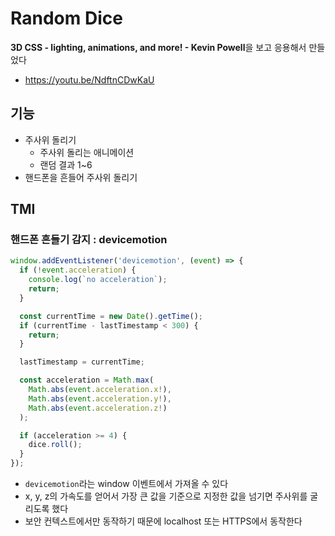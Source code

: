 # Random Dice

**3D CSS - lighting, animations, and more! - Kevin Powell**을 보고 응용해서 만들었다

- https://youtu.be/NdftnCDwKaU

## 기능

- 주사위 돌리기
  - 주사위 돌리는 애니메이션
  - 랜덤 결과 1~6
- 핸드폰을 흔들어 주사위 돌리기

## TMI

### 핸드폰 흔들기 감지 : devicemotion

```js
window.addEventListener('devicemotion', (event) => {
  if (!event.acceleration) {
    console.log(`no acceleration`);
    return;
  }

  const currentTime = new Date().getTime();
  if (currentTime - lastTimestamp < 300) {
    return;
  }

  lastTimestamp = currentTime;

  const acceleration = Math.max(
    Math.abs(event.acceleration.x!),
    Math.abs(event.acceleration.y!),
    Math.abs(event.acceleration.z!)
  );

  if (acceleration >= 4) {
    dice.roll();
  }
});
```

- `devicemotion`라는 window 이벤트에서 가져올 수 있다
- x, y, z의 가속도를 얻어서 가장 큰 값을 기준으로 지정한 값을 넘기면 주사위를 굴리도록 했다
- 보안 컨텍스트에서만 동작하기 때문에 localhost 또는 HTTPS에서 동작한다
